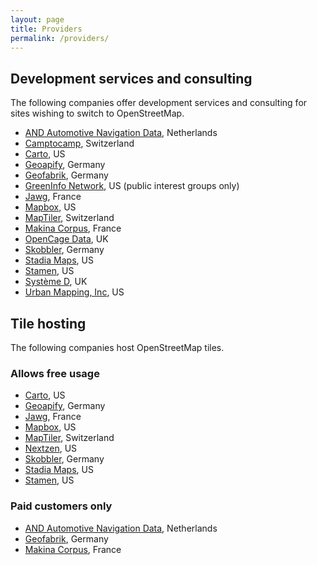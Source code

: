 ```yaml
---
layout: page
title: Providers
permalink: /providers/
---
```


## Development services and consulting

The following companies offer development services and consulting for sites wishing to switch to OpenStreetMap.

* [AND Automotive Navigation Data](https://www.and.com/services-3/map-hosting/), Netherlands
* [Camptocamp](https://camptocamp.com/), Switzerland
* [Carto](https://carto.com/), US
* [Geoapify](https://www.geoapify.com/), Germany
* [Geofabrik](https://www.geofabrik.de/), Germany
* [GreenInfo Network](https://www.greeninfo.org/), US (public interest groups only)
* [Jawg](https://www.jawg.io/), France
* [Mapbox](https://www.mapbox.com/), US
* [MapTiler](https://www.maptiler.com/), Switzerland
* [Makina Corpus](http://makina-corpus.com/), France
* [OpenCage Data](http://opencagedata.com/), UK
* [Skobbler](http://developer.skobbler.com/), Germany
* [Stadia Maps](https://stadiamaps.com), US
* [Stamen](http://www.stamen.com/), US
* [Système D](http://www.systemeD.net/openstreetmap "OpenStreetMap consultancy by Richard Fairhurst"), UK
* [Urban Mapping, Inc](http://www.urbanmapping.com/), US

## Tile hosting

The following companies host OpenStreetMap tiles.

### Allows free usage

* [Carto](https://carto.com/), US
* [Geoapify](https://www.geoapify.com/api/map-tiles/), Germany
* [Jawg](https://www.jawg.io/), France
* [Mapbox](http://mapbox.com/), US
* [MapTiler](https://www.maptiler.com/), Switzerland
* [Nextzen](https://www.nextzen.org/), US
* [Skobbler](http://developer.skobbler.com/), Germany
* [Stadia Maps](https://stadiamaps.com), US
* [Stamen](http://www.stamen.com/), US

### Paid customers only

* [AND Automotive Navigation Data](https://www.and.com/services-3/map-hosting/), Netherlands
* [Geofabrik](https://www.geofabrik.de/maps/rendering.html), Germany
* [Makina Corpus](https://makina-corpus.com/), France
